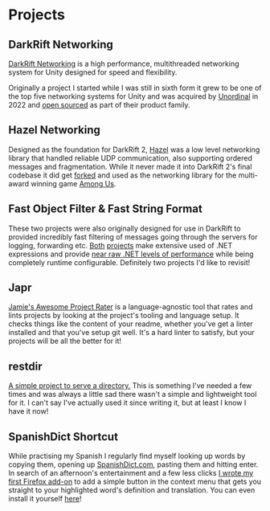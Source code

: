 # Projects
## DarkRift Networking
[DarkRift Networking](https://www.darkriftnetworking.com/) is a high performance, multithreaded networking system for Unity designed for speed and flexibility.

Originally a project I started while I was still in sixth form it grew to be one of the top five networking systems for Unity and was acquired by [Unordinal](https://unordinal.com/) in 2022 and [open sourced](https://github.com/DarkRiftNetworking/DarkRift) as part of their product family.

## Hazel Networking
Designed as the foundation for DarkRift 2, [Hazel](https://github.com/DarkRiftNetworking/Hazel-Networking) was a low level networking library that handled reliable UDP communication, also supporting ordered messages and fragmentation. While it never made it into DarkRift 2's final codebase it did get [forked](https://github.com/willardf/Hazel-Networking) and used as the networking library for the multi-award winning game [Among Us](https://en.wikipedia.org/wiki/Among_Us).

## Fast Object Filter & Fast String Format
These two projects were also originally designed for use in DarkRift to provided incredibly fast filtering of messages going through the servers for logging, forwarding etc. [Both](https://github.com/JamJar00/fast-object-filter) [projects](https://github.com/JamJar00/fast-string-format) make extensive used of .NET expressions and provide [near raw .NET levels of performance](https://github.com/JamJar00/fast-string-format#current-benchmarks) while being completely runtime configurable. Definitely two projects I'd like to revisit!

## Japr
[Jamie's Awesome Project Rater](https://github.com/JamJar00/japr) is a language-agnostic tool that rates and lints projects by looking at the project's tooling and language setup. It checks things like the content of your readme, whether you've get a linter installed and that you've setup git well. It's a hard linter to satisfy, but your projects will be all the better for it!

## restdir
[A simple project to serve a directory.](https://github.com/JamJar00/restdir) This is something I've needed a few times and was always a little sad there wasn't a simple and lightweight tool for it. I can't say I've actually used it since writing it, but at least I know I have it now!

## SpanishDict Shortcut
While practising my Spanish I regularly find myself looking up words by copying them, opening up [SpanishDict.com](https://spanishdict.com), pasting them and hitting enter. In search of an afternoon's entertainment and a few less clicks [I wrote my first Firefox add-on](https://github.com/JamJar00/spanishdict-shortcut) to add a simple button in the context menu that gets you straight to your highlighted word's definition and translation. You can even install it yourself [here](https://addons.mozilla.org/en-GB/firefox/addon/spanishdict-shortcut/)!
